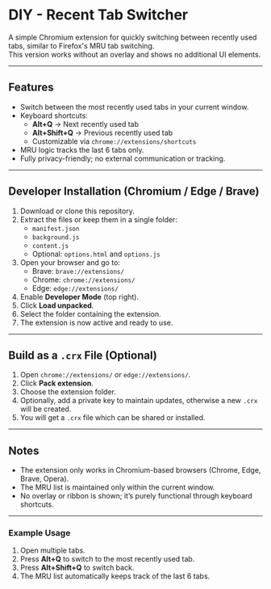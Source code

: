 # DIY - Recent Tab Switcher

A simple Chromium extension for quickly switching between recently used tabs, similar to Firefox's MRU tab switching.  
This version works without an overlay and shows no additional UI elements.

---

## Features

- Switch between the most recently used tabs in your current window.
- Keyboard shortcuts:
  - **Alt+Q** → Next recently used tab
  - **Alt+Shift+Q** → Previous recently used tab
  - Customizable via `chrome://extensions/shortcuts`
- MRU logic tracks the last 6 tabs only.
- Fully privacy-friendly; no external communication or tracking.

---

## Developer Installation (Chromium / Edge / Brave)

1. Download or clone this repository.
2. Extract the files or keep them in a single folder:
   - `manifest.json`
   - `background.js`
   - `content.js`
   - Optional: `options.html` and `options.js`
3. Open your browser and go to:
   - Brave: `brave://extensions/`
   - Chrome: `chrome://extensions/`
   - Edge: `edge://extensions/`
4. Enable **Developer Mode** (top right).
5. Click **Load unpacked**.
6. Select the folder containing the extension.
7. The extension is now active and ready to use.

---

## Build as a `.crx` File (Optional)

1. Open `chrome://extensions/` or `edge://extensions/`.
2. Click **Pack extension**.
3. Choose the extension folder.
4. Optionally, add a private key to maintain updates, otherwise a new `.crx` will be created.
5. You will get a `.crx` file which can be shared or installed.

---

## Notes

- The extension only works in Chromium-based browsers (Chrome, Edge, Brave, Opera).
- The MRU list is maintained only within the current window.
- No overlay or ribbon is shown; it’s purely functional through keyboard shortcuts.

---

### Example Usage

1. Open multiple tabs.
2. Press **Alt+Q** to switch to the most recently used tab.
3. Press **Alt+Shift+Q** to switch back.
4. The MRU list automatically keeps track of the last 6 tabs.